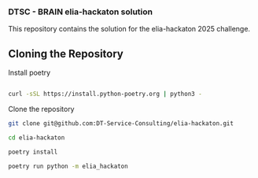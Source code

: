 ### DTSC - BRAIN elia-hackaton solution

This repository contains the solution for the elia-hackaton 2025 challenge.

## Cloning the Repository

Install poetry
```sh

curl -sSL https://install.python-poetry.org | python3 -
```

Clone the repository

```sh
git clone git@github.com:DT-Service-Consulting/elia-hackaton.git

cd elia-hackaton

poetry install

poetry run python -m elia_hackaton

```


